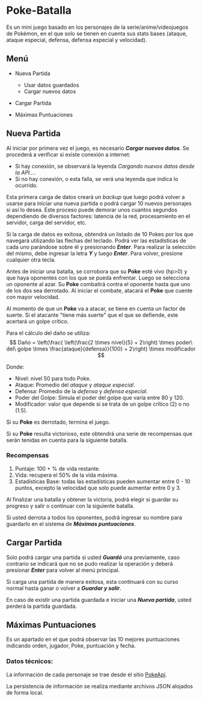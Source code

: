# Poke-Batalla

Es un mini juego basado en los personajes de la serie/anime/videojuegos de Pokémon, en el que solo se tienen en cuenta sus stats bases (ataque, ataque especial, defensa, defensa especial y velocidad).

## Menú

- Nueva Partida
  - Usar datos guardados
  - Cargar nuevos datos

- Cargar Partida

- Máximas Puntuaciones

## Nueva Partida

Al iniciar por primera vez el juego, es necesario ***Cargar nuevos datos***. Se procederá a verificar si existe conexión a internet:
- Si hay conexión, se observará la leyenda *Cargando nuevos datos desde la API...*.
- Si no hay conexión, o esta falla, se verá una leyenda que indica lo ocurrido.

Esta primera carga de datos creará un _backup_ que luego podrá volver a usarse para iniciar una nueva partida o podrá cargar 10 nuevos personajes si así lo desea. Este proceso puede demorar unos cuantos segundos dependiendo de diversos factores: latencia de la red, procesamiento en el servidor, carga del servidor, etc.

Si la carga de datos es exitosa, obtendrá un listado de 10 Pokes por los que navegará utilizando las flechas del teclado. Podrá ver las estadísticas de cada uno parándose sobre él y presionando ***Enter***. Para realizar la selección del mismo, debe ingresar la letra ***Y*** y luego ***Enter***. Para volver, presione cualquier otra tecla.

Antes de iniciar una batalla, se corrobora que su **Poke** esté vivo (hp>0) y que haya oponentes con los que se pueda enfrentar. Luego se selecciona un oponente al azar. Su **Poke** combatirá contra el oponente hasta que uno de los dos sea derrotado. Al iniciar el combate, atacará el **Poke** que cuente con mayor velocidad.

Al momento de que un **Poke** va a atacar, se tiene en cuenta un factor de suerte. Si el atacante "tiene más suerte" que el que se defiende, este acertará un golpe crítico.

Para el cálculo del daño se utiliza:
$$
Daño = \left(\frac{ \left(\frac{2 \times nivel}{5} + 2\right) \times poder\ del\ golpe \times \frac{ataque}{defensa}}{100} + 2\right) \times modificador
$$

Donde:
* Nivel: nivel 50 para todo Poke.
* Ataque: Promedio del _ataque_ y _ataque especial_.
* Defensa: Promedio de la _defensa_ y _defensa especial_.
* Poder del Golpe: Simula el poder del golpe que varía entre 80 y 120.
* Modificador: valor que depende si se trata de un golpe crítico (2) o no (1.5).

Si su **Poke** es derrotado, termina el juego.

Si su **Poke** resulta victorioso, este obtendrá una serie de recompensas que serán tenidas en cuenta para la siguiente batalla.

### Recompensas
 1. Puntaje: 100 + % de vida restante.
 2. Vida: recupera el 50% de la vida máxima.
 3. Estadísticas Base: todas las estadísticas pueden aumentar entre 0 - 10 puntos, excepto la velocidad que solo puede aumentar entre 0 y 3.

Al finalizar una batalla y obtener la victoria, podrá elegir si guardar su progreso y salir o continuar con la siguiente batalla.

Si usted derrota a todos los oponentes, podrá ingresar su nombre para guardarlo en el sistema de ***Máximas puntuaciones***.

## Cargar Partida
Solo podrá cargar una partida si usted ***Guardó*** una previamente, caso contrario se indicará que no se pudo realizar la operación y deberá presionar ***Enter*** para volver al menú principal.

Si carga una partida de manera exitosa, esta continuará con su curso normal hasta ganar o volver a ***Guardar y salir***.

En caso de existir una partida guardada e iniciar una ***Nueva partida***, usted perderá la partida guardada.

## Máximas Puntuaciones
Es un apartado en el que podrá observar las 10 mejores puntuaciones indicando orden, jugador, Poke, puntuación y fecha.

### Datos técnicos:
La información de cada personaje se trae desde el sitio [PokeApi](https://pokeapi.co/?ref=apilist.fun).

La persistencia de información se realiza mediante archivos JSON alojados de forma local.

